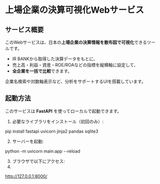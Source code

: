 # 上場企業の決算可視化Webサービス

## サービス概要

このWebサービスは、日本の**上場企業の決算情報を散布図で可視化**できるツールです。

- IR BANKから取得した決算データをもとに、
- 売上高・利益・資産・ROE/ROAなどの指標を縦横軸に設定して、
- **全企業を一括で比較**できます。

企業名検索や対数軸表示など、分析をサポートするUIを搭載しています。

## 起動方法

このサービスは **FastAPI** を使ってローカルで起動できます。

1. 必要なライブラリをインストール（初回のみ）:

pip install fastapi uvicorn jinja2 pandas sqlite3

2. サーバーを起動:

python -m uvicorn main:app --reload

3. ブラウザで以下にアクセス:
4. 
http://127.0.0.1:8000/
